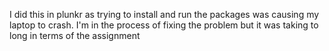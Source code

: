 I did this in plunkr as trying to install and run the packages was causing my laptop to crash.
I'm in the process of fixing the problem but it was taking to long in terms of the assignment
